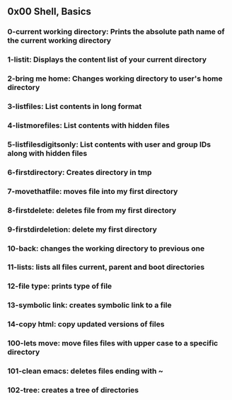 ## 0x00 Shell, Basics

### 0-current working directory: Prints the absolute path name of the current working directory
### 1-listit: Displays the content list of your current directory
### 2-bring me home: Changes working directory to user's home directory
### 3-listfiles: List contents in long format 
### 4-listmorefiles: List contents with hidden files
### 5-listfilesdigitsonly: List contents with user and group IDs along with hidden files
### 6-firstdirectory: Creates directory in tmp
### 7-movethatfile: moves file into my first directory
### 8-firstdelete: deletes file from my first directory
### 9-firstdirdeletion: delete my first directory
### 10-back: changes the working directory to previous one
### 11-lists: lists all files current, parent and boot directories
### 12-file type: prints type of file
### 13-symbolic link: creates symbolic link to a file
### 14-copy html: copy updated versions of files
### 100-lets move: move files files with upper case to a specific directory
### 101-clean emacs: deletes files ending with ~
### 102-tree: creates a tree of directories 
